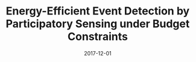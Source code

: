 ---
title: "Energy-Efficient Event Detection by Participatory Sensing under Budget Constraints"
authors:
- Chi Harold Liu
- Jianxin Zhao
- Honggang Zhang
- Song Guo
- Kin K. Leung
- Jon Crowcroft

date: "2017-12-01"
doi: ""

# Publication type.
# 1 = Conference paper; 2 = Journal article;
# 3 = Preprint Paper; 4 = Report; 5 = Book; 6 = Book section;
# 7 = Thesis; 8 = Patent
publication_types: ["2"]

# Publication name and optional abbreviated publication name.
publication: "*IEEE Systems Journal*"
publication_short: "JSYST (JCR-Q1)"

url_pdf: https://ieeexplore.ieee.org/abstract/document/7445156
# url_code: ''
# url_dataset: ''
# url_poster: ''
# url_project: ''
# url_slides: ''
# url_video: ''

---